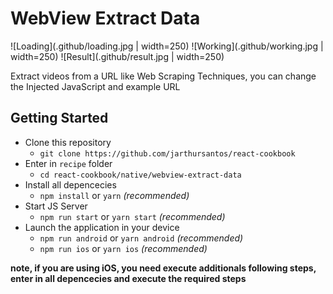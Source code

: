 # WebView Extract Data

![Loading](.github/loading.jpg | width=250)
![Working](.github/working.jpg | width=250)
![Result](.github/result.jpg | width=250)

Extract videos from a URL like Web Scraping Techniques, you can change the Injected JavaScript and example URL

## Getting Started

- Clone this repository
  - `git clone https://github.com/jarthursantos/react-cookbook`
- Enter in `recipe` folder
  - `cd react-cookbook/native/webview-extract-data`
- Install all depencecies
  - `npm install` or `yarn` *(recommended)*
- Start JS Server
  - `npm run start` or `yarn start` *(recommended)*
- Launch the application in your device
  - `npm run android` or `yarn android` *(recommended)*
  - `npm run ios` or `yarn ios` *(recommended)*

**note, if you are using iOS, you need execute additionals following steps, enter in all depencecies and execute the required steps**
